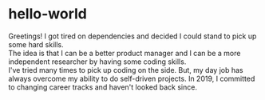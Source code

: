 # hello-world

Greetings!  I got tired on dependencies and decided I could stand to pick up some hard skills.  
The idea is that I can be a better product manager and I can be a more independent researcher by having some coding skills.  
I've tried many times to pick up coding on the side.  But, my day job has always overcome my ability to do self-driven projects.
In 2019, I committed to changing career tracks and haven't looked back since.  

